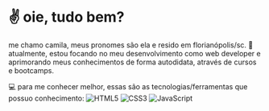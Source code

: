 <h1>✌ oie, tudo bem?</h1>
<p>me chamo camila, meus pronomes são ela e resido em florianópolis/sc. 📍
<br>atualmente, estou focando no meu desenvolvimento como web developer e aprimorando meus conhecimentos de forma autodidata, através de cursos e bootcamps.

💻 para me conhecer melhor, essas são as tecnologias/ferramentas que possuo conhecimento:
![HTML5](https://img.shields.io/badge/html5-%23E34F26.svg?style=for-the-badge&logo=html5&logoColor=white)
![CSS3](https://img.shields.io/badge/css3-%231572B6.svg?style=for-the-badge&logo=css3&logoColor=white)
![JavaScript](https://img.shields.io/badge/javascript-%23323330.svg?style=for-the-badge&logo=javascript&logoColor=%23F7DF1E)
